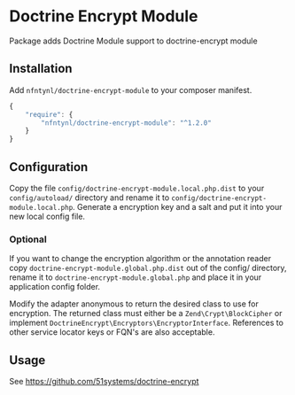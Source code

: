 # Doctrine Encrypt Module
Package adds Doctrine Module support to doctrine-encrypt module

## Installation
Add `nfntynl/doctrine-encrypt-module` to your composer manifest.
```js
{
    "require": {
        "nfntynl/doctrine-encrypt-module": "^1.2.0"
    }
}
```

## Configuration

Copy the file `config/doctrine-encrypt-module.local.php.dist` to your `config/autoload/` directory
and rename it to `config/doctrine-encrypt-module.local.php`.
Generate a encryption key and a salt and put it into your new local config file.

### Optional

If you  want to change the encryption algorithm or the annotation reader copy 
`doctrine-encrypt-module.global.php.dist` out of the config/ directory, rename it to `doctrine-encrypt-module.global.php`
and place it in your application config folder.

Modify the adapter anonymous to return the desired class to use for encryption. The returned class must either be a `Zend\Crypt\BlockCipher`
or implement `DoctrineEncrypt\Encryptors\EncryptorInterface`. References to other service locator keys
or FQN's are also acceptable.

## Usage
See https://github.com/51systems/doctrine-encrypt
